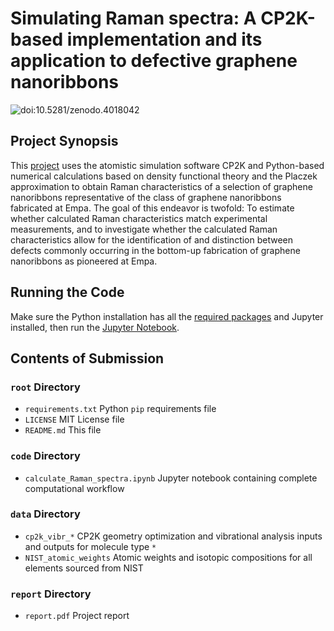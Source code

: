 # Simulating Raman spectra: A CP2K-based implementation and its application to defective graphene nanoribbons

![doi:10.5281/zenodo.4018042](https://zenodo.org/badge/DOI/10.5281/zenodo.4018042.svg)

## Project Synopsis

This [project](./report/report.pdf) uses the atomistic simulation software CP2K and Python-based numerical calculations based on density functional theory and the Placzek approximation to obtain Raman characteristics of a selection of graphene nanoribbons representative of the class of graphene nanoribbons fabricated at Empa. The goal of this endeavor is twofold: To estimate whether calculated Raman characteristics match experimental measurements, and to investigate whether the calculated Raman characteristics allow for the identification of and distinction between defects commonly occurring in the bottom-up fabrication of graphene nanoribbons as pioneered at Empa.

## Running the Code

Make sure the Python installation has all the [required packages](./requirements.txt) and Jupyter installed, then run the [Jupyter Notebook](./code/calculate_Raman_spectra.ipynb).

## Contents of Submission

### ```root``` Directory

* ```requirements.txt``` Python ```pip``` requirements file
* ```LICENSE``` MIT License file
* ```README.md``` This file

### ```code``` Directory

* ```calculate_Raman_spectra.ipynb``` Jupyter notebook containing complete computational workflow

### ```data``` Directory

* ```cp2k_vibr_*``` CP2K geometry optimization and vibrational analysis inputs and outputs for molecule type ```*```
* ```NIST_atomic_weights``` Atomic weights and isotopic compositions for all elements sourced from NIST


### ```report``` Directory

* ```report.pdf``` Project report

